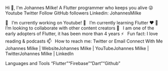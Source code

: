 Hi 👋, I'm Johannes Milke!
A Flutter programmer who keeps you alive 😜
Youtube Twitter Follow GitHub followers Linkedin: JohannesMilke

🔭  I’m currently working on Youtube!
🌱  I’m currently learning Flutter ❤️
👯  I’m looking to collaborate with other content creators
🗿  I am one of the early adopters of Flutter, it has been more than 4 years
⚡  Fun fact: I love reading & podcasts
📫  How to reach me: Twitter or Email
Connect With Me
Johannes Milke | WebsiteJohannes Milke | YouTubeJohannes Milke | TwitterJohannes Milke | LinkedIn



Languages and Tools
“Flutter”“Firebase”“Dart”“Github”

